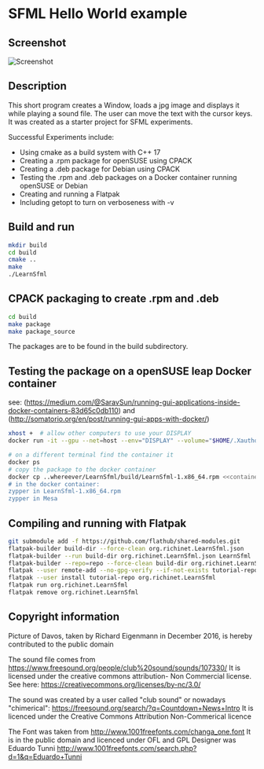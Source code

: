 # SFML Hello World example

## Screenshot

![Screenshot](http://richardeigenmann.github.io/LearnSfml/LearnSfml.png)

## Description

This short program creates a Window, loads a jpg image and displays it while playing a sound file. The user can move the text with the cursor keys. It was created as a starter project for SFML experiments.

Successful Experiments include:

* Using cmake as a build system with C++ 17
* Creating a .rpm package for openSUSE using CPACK
* Creating a .deb package for Debian using CPACK
* Testing the .rpm and .deb packages on a Docker  container running openSUSE or Debian
* Creating and running a Flatpak
* Including getopt to turn on verboseness with -v

## Build and run

```bash
mkdir build
cd build
cmake ..
make
./LearnSfml
```

## CPACK packaging to create .rpm and .deb

```bash
cd build
make package
make package_source
```

The packages are to be found in the build subdirectory.

## Testing the package on a openSUSE leap Docker container

see: (https://medium.com/@SaravSun/running-gui-applications-inside-docker-containers-83d65c0db110)
and (http://somatorio.org/en/post/running-gui-apps-with-docker/)

```bash
xhost +  # allow other computers to use your DISPLAY
docker run -it --gpu --net=host --env="DISPLAY" --volume="$HOME/.Xauthority:/root/.Xauthority:rw" --volume /tmp/.X11-unix:/tmp/.X11-unix --volume /etc/localtime:/etc/localtime --device /dev/dri --device /dev/snd --device /dev/input --rm opensuse/leap

# on a different terminal find the container it
docker ps
# copy the package to the docker container
docker cp ..whereever/LearnSfml/build/LearnSfml-1.x86_64.rpm <<container>>:/
# in the docker container:
zypper in LearnSfml-1.x86_64.rpm
zypper in Mesa
```

## Compiling and running with Flatpak

```bash
git submodule add -f https://github.com/flathub/shared-modules.git
flatpak-builder build-dir --force-clean org.richinet.LearnSfml.json
flatpak-builder --run build-dir org.richinet.LearnSfml.json LearnSfml
flatpak-builder --repo=repo --force-clean build-dir org.richinet.LearnSfml.json
flatpak --user remote-add --no-gpg-verify --if-not-exists tutorial-repo repo
flatpak --user install tutorial-repo org.richinet.LearnSfml
flatpak run org.richinet.LearnSfml
flatpak remove org.richinet.LearnSfml
```

## Copyright information

Picture of Davos, taken by Richard Eigenmann in December 2016, is hereby contributed to the public domain

The sound file comes from https://www.freesound.org/people/club%20sound/sounds/107330/
It is licensed under the creative commons attribution- Non Commercial license.
See here: https://creativecommons.org/licenses/by-nc/3.0/

The sound was created by a user called "club sound" or nowadays "chimerical": https://freesound.org/search/?q=Countdown+News+Intro It is licenced under the Creative Commons Attribution Non-Commerical licence

The Font was taken from http://www.1001freefonts.com/changa_one.font
It is in the public domain and licenced under OFL and GPL
Designer was Eduardo Tunni http://www.1001freefonts.com/search.php?d=1&q=Eduardo+Tunni
